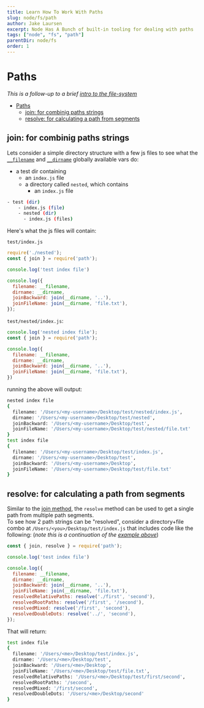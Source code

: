 ```yaml
---
title: Learn How To Work With Paths
slug: node/fs/path
author: Jake Laursen
excerpt: Node Has A Bunch of built-in tooling for dealing with paths
tags: ["node", "fs", "path"]
parentDir: node/fs
order: 1
---
```


# Paths
_This is a follow-up to a brief [intro to the file-system](/node/fs)_  

- [Paths](#paths)
  - [join: for combinig paths strings](#join-for-combinig-paths-strings)
  - [resolve: for calculating a path from segments](#resolve-for-calculating-a-path-from-segments)

## join: for combinig paths strings
Lets consider a simple directory structure with a few js files to see what the [`__filename`](https://nodejs.org/dist/latest-v18.x/docs/api/modules.html#__filename) and [`__dirname`](https://nodejs.org/dist/latest-v18.x/docs/api/modules.html#__dirname) globally available vars do:
- a test dir containing
  - an `index.js` file
  - a directory called `nested`, which contains
    - an `index.js` file
```bash
- test (dir)
    - index.js (file)
    - nested (dir)
      - index.js (files)
```

Here's what the js files will contain:  

`test/index.js`
```js
require('./nested');
const { join } = require('path');

console.log('test index file')

console.log({
  filename: __filename,
  dirname: __dirname,
  joinBackward: join(__dirname, '..'),
  joinFileName: join(__dirname, 'file.txt'),
});

```

`test/nested/index.js`:
```js
console.log('nested index file');
const { join } = require('path');

console.log({
  filename: __filename,
  dirname: __dirname,
  joinBackward: join(__dirname, '..'),
  joinFileName: join(__dirname, 'file.txt'),
})

```

running the above will output:
```bash
nested index file
{
  filename: '/Users/<my-username>/Desktop/test/nested/index.js',
  dirname: '/Users/<my-username>/Desktop/test/nested',
  joinBackward: '/Users/<my-username>/Desktop/test',
  joinFileName: '/Users/<my-username>/Desktop/test/nested/file.txt'
}
test index file
{
  filename: '/Users/<my-username>/Desktop/test/index.js',
  dirname: '/Users/<my-username>/Desktop/test',
  joinBackward: '/Users/<my-username>/Desktop',
  joinFileName: '/Users/<my-username>/Desktop/test/file.txt'
}
```

## resolve: for calculating a path from segments
Similar to the [join method](#the-join-method-for-combinig-paths-strings), the `resolve` method can be used to get a single path from multiple path segments.  
To see how 2 path strings can be "resolved", consider a directory+file combo at `/Users/<you>/Desktop/test/index.js` that includes code like the following: (_note this is a continuation of the [example above](#the-join-method-for-combinig-paths-strings)_)

```js
const { join, resolve } = require('path');

console.log('test index file')

console.log({
  filename: __filename,
  dirname: __dirname,
  joinBackward: join(__dirname, '..'),
  joinFileName: join(__dirname, 'file.txt'),
  resolvedRelativePaths: resolve('./first', 'second'),
  resolvedRootPaths: resolve('/first', '/second'),
  resolvedMixed: resolve('/first', 'second'),
  resolvedDoubleDots: resolve('../', 'second'),
});
```

That will return:
```bash
test index file
{
  filename: '/Users/<me>/Desktop/test/index.js',
  dirname: '/Users/<me>/Desktop/test',
  joinBackward: '/Users/<me>/Desktop',
  joinFileName: '/Users/<me>/Desktop/test/file.txt',
  resolvedRelativePaths: '/Users/<me>/Desktop/test/first/second',
  resolvedRootPaths: '/second',
  resolvedMixed: '/first/second',
  resolvedDoubleDots: '/Users/<me>/Desktop/second'
}
```
